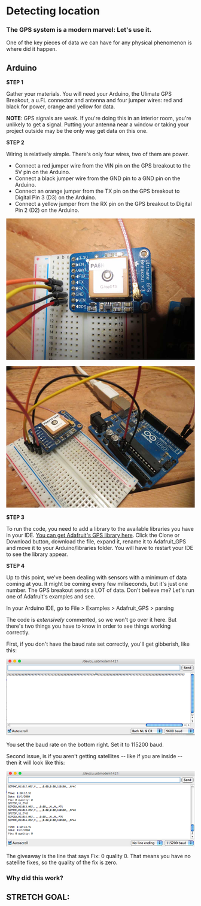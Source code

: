 # Detecting location

### The GPS system is a modern marvel: Let's use it.

One of the key pieces of data we can have for any physical phenomenon is where did it happen. 

## Arduino

**STEP 1**

Gather your materials. You will need your Arduino, the Ulimate GPS Breakout, a u.FL connector and antenna and four jumper wires: red and black for power, orange and yellow for data.

**NOTE**: GPS signals are weak. If you're doing this in an interior room, you're unlikely to get a signal. Putting your antenna near a window or taking your project outside may be the only way get data on this one.   

**STEP 2** 

Wiring is relatively simple. There's only four wires, two of them are power. 

* Connect a red jumper wire from the VIN pin on the GPS breakout to the 5V pin on the Arduino. 
* Connect a black jumper wire from the GND pin to a GND pin on the Arduino. 
* Connect an orange jumper from the TX pin on the GPS breakout to  Digital Pin 3 (D3) on the Arduino.
* Connect a yellow jumper from the RX pin on the GPS breakout to Digital Pin 2 (D2) on the Arduino.

![arduino-gps-1](../images/arduino-gps-1.jpg)

![arduino-gps-2](../images/arduino-gps-2.jpg)
  
**STEP 3** 

To run the code, you need to add a library to the available libraries you have in your IDE. [You can get Adafruit's GPS library here](https://github.com/adafruit/Adafruit_GPS). Click the Clone or Download button, download the file, expand it, rename it to Adafruit_GPS and move it to your Arduino/libraries folder. You will have to restart your IDE to see the library appear. 

**STEP 4** 

Up to this point, we've been dealing with sensors with a minimum of data coming at you. It might be coming every few miliseconds, but it's just one number. The GPS breakout sends a LOT of data. Don't believe me? Let's run one of Adafruit's examples and see. 

In your Arduino IDE, go to File > Examples > Adafruit_GPS > parsing

The code is *extensively* commented, so we won't go over it here. But there's two things you have to know in order to see things working correctly. 

First, if you don't have the baud rate set correctly, you'll get gibberish, like this: 

![arduino-gps-3](../images/arduino-gps-3.png)

You set the baud rate on the bottom right. Set it to 115200 baud. 

Second issue, is if you aren't getting satellites -- like if you are inside -- then it will look like this:

![arduino-gps-4](../images/arduino-gps-4.png)

The giveaway is the line that says Fix: 0 quality 0. That means you have no satellite fixes, so the quality of the fix is zero. 

### Why did this work? 


## STRETCH GOAL: 

